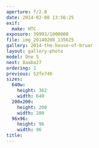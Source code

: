 ```yaml
---
aperture: f/2.0
date: 2014-02-08 13:56:25
exif:
  make: HTC
exposure: 39993/1000000
file: img_20140208_135625
gallery: 2014-the-house-of-bruar
layout: gallery-photo
model: One S
next: 8aaba27
ordering: 1
previous: 52fe749
sizes:
  640w:
    height: 362
    width: 640
  200x200:
    height: 200
    width: 200
  96x96:
    height: 96
    width: 96
title: 
---
```

